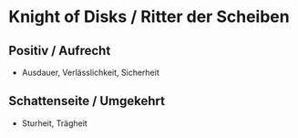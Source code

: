 # Knight of Disks / Ritter der Scheiben

## Positiv / Aufrecht

- Ausdauer, Verlässlichkeit, Sicherheit

## Schattenseite / Umgekehrt

- Sturheit, Trägheit
